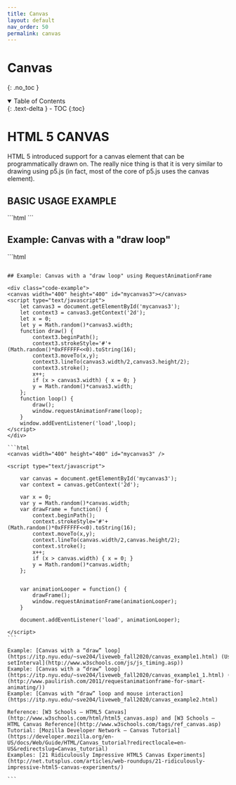 ```yaml
---
title: Canvas
layout: default
nav_order: 50
permalink: canvas
---
```


# Canvas

{: .no_toc }

<details open markdown="block">
  <summary>
    Table of Contents
  </summary>
  {: .text-delta }
- TOC
{:toc}
</details>

# HTML 5 CANVAS

HTML 5 introduced support for a canvas element that can be programmatically drawn on. The really nice thing is that it is very similar to drawing using p5.js (in fact, most of the core of p5.js uses the canvas element).

## BASIC USAGE EXAMPLE

<div class="code-example">
<canvas width="400" height="400" id="mycanvas"></canvas>
<script type="text/javascript">
	let canvas = document.getElementById('mycanvas');
	let context = canvas.getContext('2d');
	context.fillStyle="#FF0000";
	context.fillRect(0,0,canvas.width,canvas.height);
</script>
</div>
```html
<canvas width="400" height="400" id="mycanvas"></canvas>
<script type="text/javascript">
	let canvas = document.getElementById('mycanvas');
	let context = canvas.getContext('2d');
	context.fillStyle="#FF0000";
	context.fillRect(0,0,canvas.width,canvas.height);
</script>
```

## Example: Canvas with a "draw loop"

<div class="code-example">
<canvas width="300" height="300" id="mycanvas2" ></canvas>

<script type="text/javascript">
	
	let canvas2 = document.getElementById('mycanvas2');
	let context2 = canvas2.getContext('2d');
	
	let x2 = 0;
	let y2 = Math.random()*canvas2.width;
	function drawOnCanvas() {
		context2.beginPath();
		context2.strokeStyle='#'+(Math.random()*0xFFFFFF<<0).toString(16);
		context2.moveTo(x2,y2);
		context2.lineTo(canvas2.width/2,canvas2.height/2);
		context2.stroke();
		x2++;
		if (x2 > canvas2.width) { x2 = 0; }
		y2 = Math.random()*canvas2.width;
	};
				
	setInterval(drawOnCanvas,1000/30); // 30 x per second
	
</script>
</div>
```html
<canvas width="300" height="300" id="mycanvas2" ></canvas>

<script type="text/javascript">
	
	let canvas2 = document.getElementById('mycanvas2');
	let context2 = canvas2.getContext('2d');
	
	let x2 = 0;
	let y2 = Math.random()*canvas2.width;
	function drawOnCanvas() {
		context2.beginPath();
		context2.strokeStyle='#'+(Math.random()*0xFFFFFF<<0).toString(16);
		context2.moveTo(x2,y2);
		context2.lineTo(canvas2.width/2,canvas2.height/2);
		context2.stroke();
		x2++;
		if (x2 > canvas2.width) { x2 = 0; }
		y2 = Math.random()*canvas2.width;
	};
				
	setInterval(drawOnCanvas,1000/30); // 30 x per second
	
</script>
````

## Example: Canvas with a "draw loop" using RequestAnimationFrame

<div class="code-example">
<canvas width="400" height="400" id="mycanvas3"></canvas>
<script type="text/javascript">
	let canvas3 = document.getElementById('mycanvas3');
	let context3 = canvas3.getContext('2d');
	let x = 0;
	let y = Math.random()*canvas3.width;
	function draw() {
		context3.beginPath();
		context3.strokeStyle='#'+(Math.random()*0xFFFFFF<<0).toString(16);
		context3.moveTo(x,y);
		context3.lineTo(canvas3.width/2,canvas3.height/2);
		context3.stroke();
		x++;
		if (x > canvas3.width) { x = 0; }
		y = Math.random()*canvas3.width;
	};
	function loop() {
		draw();
		window.requestAnimationFrame(loop);
	}
	window.addEventListener('load',loop);
</script>
</div>

```html
<canvas width="400" height="400" id="mycanvas3" />

<script type="text/javascript">
	
	var canvas = document.getElementById('mycanvas3');
	var context = canvas.getContext('2d');
	
	var x = 0;
	var y = Math.random()*canvas.width;
	var drawFrame = function() {
		context.beginPath();
		context.strokeStyle='#'+(Math.random()*0xFFFFFF<<0).toString(16);
		context.moveTo(x,y);
		context.lineTo(canvas.width/2,canvas.height/2);
		context.stroke();
		x++;
		if (x > canvas.width) { x = 0; }
		y = Math.random()*canvas.width;
	};
				

	var animationLooper = function() {
		drawFrame();
		window.requestAnimationFrame(animationLooper);
	}
	
	document.addEventListener('load', animationLooper);
				
</script>
```

Example: [Canvas with a “draw” loop](https://itp.nyu.edu/~sve204/liveweb_fall2020/canvas_example1.html) (Uses [JavaScript setInterval](http://www.w3schools.com/js/js_timing.asp))
Example: [Canvas with a “draw” loop](https://itp.nyu.edu/~sve204/liveweb_fall2020/canvas_example1_1.html) (Uses [requestAnimationFrame](http://www.paulirish.com/2011/requestanimationframe-for-smart-animating/))
Example: [Canvas with “draw” loop and mouse interaction](https://itp.nyu.edu/~sve204/liveweb_fall2020/canvas_example2.html)

Reference: [W3 Schools – HTML5 Canvas](http://www.w3schools.com/html/html5_canvas.asp) and [W3 Schools – HTML Canvas Reference](http://www.w3schools.com/tags/ref_canvas.asp)
Tutorial: [Mozilla Developer Network – Canvas Tutorial](https://developer.mozilla.org/en-US/docs/Web/Guide/HTML/Canvas_tutorial?redirectlocale=en-US&redirectslug=Canvas_tutorial)
Examples: [21 Ridiculously Impressive HTML5 Canvas Experiments](http://net.tutsplus.com/articles/web-roundups/21-ridiculously-impressive-html5-canvas-experiments/)

```
````
